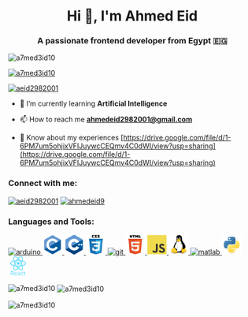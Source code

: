 <h1 align="center">Hi 👋, I'm Ahmed Eid</h1>
<h3 align="center">A passionate frontend developer from Egypt 🇪🇬</h3>

<p align="left"> <img src="https://komarev.com/ghpvc/?username=a7med3id10&label=Profile%20views&color=0e75b6&style=flat" alt="a7med3id10" /> </p>

<p align="left"> <a href="https://github.com/ryo-ma/github-profile-trophy"><img src="https://github-profile-trophy.vercel.app/?username=a7med3id10" alt="a7med3id10" /></a> </p>

<p align="left"> <a href="https://twitter.com/aeid2982001" target="blank"><img src="https://img.shields.io/twitter/follow/aeid2982001?logo=twitter&style=for-the-badge" alt="aeid2982001" /></a> </p>

- 🌱 I’m currently learning **Artificial Intelligence**

- 📫 How to reach me **ahmedeid2982001@gmail.com**

- 📄 Know about my experiences [https://drive.google.com/file/d/1-6PM7um5ohjixVFIJuywcCEQmv4C0dWI/view?usp=sharing](https://drive.google.com/file/d/1-6PM7um5ohjixVFIJuywcCEQmv4C0dWI/view?usp=sharing)

<h3 align="left">Connect with me:</h3>
<p align="left">
<a href="https://twitter.com/aeid2982001" target="blank"><img align="center" src="https://raw.githubusercontent.com/rahuldkjain/github-profile-readme-generator/master/src/images/icons/Social/twitter.svg" alt="aeid2982001" height="30" width="40" /></a>
<a href="https://linkedin.com/in/ahmedeid9" target="blank"><img align="center" src="https://raw.githubusercontent.com/rahuldkjain/github-profile-readme-generator/master/src/images/icons/Social/linked-in-alt.svg" alt="ahmedeid9" height="30" width="40" /></a>
</p>

<h3 align="left">Languages and Tools:</h3>
<p align="left"> <a href="https://www.arduino.cc/" target="_blank" rel="noreferrer"> <img src="https://cdn.worldvectorlogo.com/logos/arduino-1.svg" alt="arduino" width="40" height="40"/> </a> <a href="https://www.cprogramming.com/" target="_blank" rel="noreferrer"> <img src="https://raw.githubusercontent.com/devicons/devicon/master/icons/c/c-original.svg" alt="c" width="40" height="40"/> </a> <a href="https://www.w3schools.com/cpp/" target="_blank" rel="noreferrer"> <img src="https://raw.githubusercontent.com/devicons/devicon/master/icons/cplusplus/cplusplus-original.svg" alt="cplusplus" width="40" height="40"/> </a> <a href="https://www.w3schools.com/css/" target="_blank" rel="noreferrer"> <img src="https://raw.githubusercontent.com/devicons/devicon/master/icons/css3/css3-original-wordmark.svg" alt="css3" width="40" height="40"/> </a> <a href="https://git-scm.com/" target="_blank" rel="noreferrer"> <img src="https://www.vectorlogo.zone/logos/git-scm/git-scm-icon.svg" alt="git" width="40" height="40"/> </a> <a href="https://www.w3.org/html/" target="_blank" rel="noreferrer"> <img src="https://raw.githubusercontent.com/devicons/devicon/master/icons/html5/html5-original-wordmark.svg" alt="html5" width="40" height="40"/> </a> <a href="https://developer.mozilla.org/en-US/docs/Web/JavaScript" target="_blank" rel="noreferrer"> <img src="https://raw.githubusercontent.com/devicons/devicon/master/icons/javascript/javascript-original.svg" alt="javascript" width="40" height="40"/> </a> <a href="https://www.linux.org/" target="_blank" rel="noreferrer"> <img src="https://raw.githubusercontent.com/devicons/devicon/master/icons/linux/linux-original.svg" alt="linux" width="40" height="40"/> </a> <a href="https://www.mathworks.com/" target="_blank" rel="noreferrer"> <img src="https://upload.wikimedia.org/wikipedia/commons/2/21/Matlab_Logo.png" alt="matlab" width="40" height="40"/> </a> <a href="https://www.python.org" target="_blank" rel="noreferrer"> <img src="https://raw.githubusercontent.com/devicons/devicon/master/icons/python/python-original.svg" alt="python" width="40" height="40"/> </a> <a href="https://reactjs.org/" target="_blank" rel="noreferrer"> <img src="https://raw.githubusercontent.com/devicons/devicon/master/icons/react/react-original-wordmark.svg" alt="react" width="40" height="40"/> </a> </p>

<p><img align="left" src="https://github-readme-stats.vercel.app/api/top-langs?username=a7med3id10&show_icons=true&locale=en&layout=compact" alt="a7med3id10" /></p>

<p>&nbsp;<img align="center" src="https://github-readme-stats.vercel.app/api?username=a7med3id10&show_icons=true&locale=en" alt="a7med3id10" /></p>

<p><img align="center" src="https://github-readme-streak-stats.herokuapp.com/?user=a7med3id10&" alt="a7med3id10" /></p>

